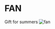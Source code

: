 # FAN
Gift for summers
![fan](https://github.com/user-attachments/assets/45dafbc4-1c3c-45c4-b917-5dd55786452d)
